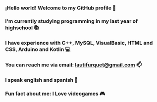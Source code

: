 ### ¡Hello world! Welcome to my GitHub profile 👋
### I'm currently studying programming in my last year of highschool 📚
### I have experience with C++, MySQL, VisualBasic, HTML and CSS, Arduino and Kotlin 💻
### You can reach me via email: lautifurquet@gmail.com 📫
### I speak english and spanish 💬
### Fun fact about me: I Love videogames 🎮

<!--
**LautaroFur/LautaroFur** is a ✨ _special_ ✨ repository because its `README.md` (this file) appears on your GitHub profile.

Here are some ideas to get you started:

- 🔭 I’m currently working on ...
- 🌱 I’m currently learning ...
- 👯 I’m looking to collaborate on ...
- 🤔 I’m looking for help with ...
- 💬 Ask me about ...
- 📫 How to reach me: ...
- 😄 Pronouns: ...
- ⚡ Fun fact: ...
-->
